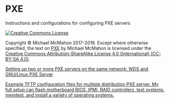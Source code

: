 # PXE
Instructions and configurations for configuring PXE servers

<a rel="license" href="http://creativecommons.org/licenses/by-sa/4.0/"><img alt="Creative Commons License" style="border-width:0" src="https://i.creativecommons.org/l/by-sa/4.0/88x31.png" /></a>

Copyright © Michael McMahon 2017-2018.  Except where otherwise specified, the
text on
[PXE](https://github.com/TechnologyClassroom/PXE/) by Michael McMahon is
licensed under the
[Creative Commons Attribution-ShareAlike License 4.0 (International) (CC-BY-SA 4.0)](https://creativecommons.org/licenses/by-sa/4.0/).

[Setting up two or more PXE servers on the same network: WDS and GNU/Linux PXE Server](https://github.com/TechnologyClassroom/PXE/blob/master/PXEchain.md)

[Example TFTP configuration files for multiple distribution PXE server.  My full setup can flash motherboard BIOS, IPMI, RAID controllers, test systems, memtest, and install a variety of operating systems.](https://github.com/TechnologyClassroom/PXE/tree/master/tftpboot)
